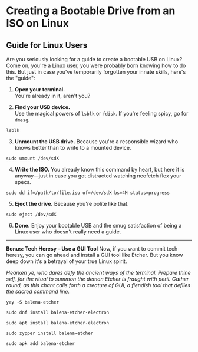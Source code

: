 # Creating a Bootable Drive from an ISO on Linux

## Guide for Linux Users

Are you seriously looking for a guide to create a bootable USB on Linux? Come on, you're a Linux user, you were probably born knowing how to do this.
But just in case you've temporarily forgotten your innate skills, here's the "guide":

1. **Open your terminal.**  
You're already in it, aren't you?

2. **Find your USB device.**  
Use the magical powers of `lsblk` or `fdisk`. If you're feeling spicy, go for `dmesg`.

```
lsblk
```

3. **Unmount the USB drive.**
Because you're a responsible wizard who knows better than to write to a mounted device.

```
sudo umount /dev/sdX
```

4. **Write the ISO.**
You already know this command by heart, but here it is anyway—just in case you got distracted watching neofetch flex your specs.
```
sudo dd if=/path/to/file.iso of=/dev/sdX bs=4M status=progress
```

5. **Eject the drive.**
Because you're polite like that.

```
sudo eject /dev/sdX
```

6. **Done.**
Enjoy your bootable USB and the smug satisfaction of being a Linux user who doesn't really need a guide.

---------------------------------------------------------------------------------------------------------------------------------

**Bonus: Tech Heresy – Use a GUI Tool**
Now, if you want to commit tech heresy, you can go ahead and install a GUI tool like Etcher. But you know deep down it's a betrayal of your true Linux spirit.

*Hearken ye, who dares defy the ancient ways of the terminal. Prepare thine self, for the ritual to summon the demon Etcher is fraught with peril. Gather round, as this chant calls forth a creature of GUI, a fiendish tool that defiles the sacred command line.*

```
yay -S balena-etcher
```
```
sudo dnf install balena-etcher-electron
```
```
sudo apt install balena-etcher-electron
```
```
sudo zypper install balena-etcher
```
```
sudo apk add balena-etcher
```
